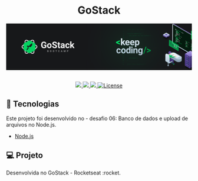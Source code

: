 <h1 align="center"> <strong> GoStack </strong> </h1>

<div align="center">
  <img src="./assets/imgs/capa.png" align="center"></img>
</div>

<br/>

<p align="center">
  <a aria-label="Versão do Node" href="#">
    <img src="https://img.shields.io/badge/node.js@lts-12.16.3-informational?logo=Node.JS"></img>
  </a>

  <a aria-label="Versão do Typescript" href="#">
    <img src="https://img.shields.io/badge/typescript-3.8.3-informational?logo=Typescript"></img>
  </a>

  <a aria-label="Rocketseat" href="#">
    <img src="https://img.shields.io/badge/OmniStack-done-brightgreen?logo=data:image/png;base64,iVBORw0KGgoAAAANSUhEUgAAABAAAAAQCAMAAAAoLQ9TAAAALVBMVEVHcExxWsF0XMJzXMJxWcFsUsD///9jRrzY0u6Xh9Gsn9n39fyMecy0qd2bjNJWBT0WAAAABHRSTlMA2Do606wF2QAAAGlJREFUGJVdj1cWwCAIBLEsRU3uf9xobDH8+GZwUYi8i6ucJwrxKE+7D0G9Q4vlYqtmCSjndr4CgCgzlyFgfKfKCVO0LrPKjmiqMxGXkJwNnXskqWG+1oSM+BSwD8f29YLNjvx/OQrn+g99oQSoNmt3PgAAAABJRU5ErkJggg=="></img>
  </a>

  <a aria-label="License" href="#">
    <img alt="License" src="https://img.shields.io/badge/license-MIT-brightgreen"></img>
  </a>
</p>

## :rocket: Tecnologias

Este projeto foi desenvolvido no - desafio 06: Banco de dados e upload de arquivos no Node.js.

- [Node.js](https://nodejs.org/en/)

## 💻 Projeto

Desenvolvida no GoStack - Rocketseat :rocket.

